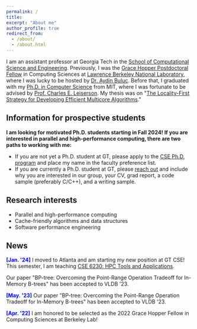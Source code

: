 ```yaml
---
permalink: /
title: 
excerpt: "About me"
author_profile: true
redirect_from: 
  - /about/
  - /about.html
---
```


I am an assistant professor at Georgia Tech in the [School of Computational Science and Engineering](https://cse.gatech.edu/). Previously, I was the [Grace Hopper Postdoctoral Fellow](https://cs.lbl.gov/careers/computing-fellowships/hopper-fellowship/) in Computing Sciences at [Lawrence Berkeley National Laboratory](https://cs.lbl.gov/), where I was lucky to be hosted by [Dr. Aydin Buluc](http://people.eecs.berkeley.edu/~aydin/). Before that, I graduated with my [Ph.D. in Computer Science](https://credentials.mit.edu/certificate/bce7086eacde5e259b95a31ef69cd6ad) from MIT, where I was fortunate to be advised by [Prof. Charles E. Leiserson](https://people.csail.mit.edu/cel/). My thesis was on "[The Locality-First Strategy for Developing Efficient Multicore Algorithms](https://hdl.handle.net/1721.1/143200)."

## Information for prospective students

**I am looking for motivated Ph.D. students starting in Fall 2024! If you are interested in parallel and high-performance computing, there are two paths to working with me:**

- If you are not yet a Ph.D. student at GT, please apply to the [CSE Ph.D. program](https://www.cc.gatech.edu/degree-programs/phd-computational-science-and-engineering) and place my name in the faculty preference list. 
- If you are currently a Ph.D. student at GT, please <a href = "mailto: hjxu@lbl.gov">reach out</a> and include why you are interested in our group, your CV, grad report, a code sample (preferably C/C++), and a writing sample.

## Research interests

- Parallel and high-performance computing
- Cache-friendly algorithms and data structures 
- Software performance engineering

## News
<span style="color:blue">**[Jan. '24]**</span> I moved to Atlanta and am starting my new position at GT CSE! This semester, I am teaching [CSE 6230: HPC Tools and Applications](https://sites.gatech.edu/cse6230spring24/).

Our paper "BP-tree: Overcoming the Point-Range Operation Tradeoff for In-Memory B-trees" has been accepted to VLDB '23.

<span style="color:blue">**[May. '23]**</span> Our paper "BP-tree: Overcoming the Point-Range Operation Tradeoff for In-Memory B-trees" has been accepted to VLDB '23.

<span style="color:blue">**[Apr. '22]**</span> I am honored to be selected as the 2022 Grace Hopper Fellow in Computing Sciences at Berkeley Lab!
